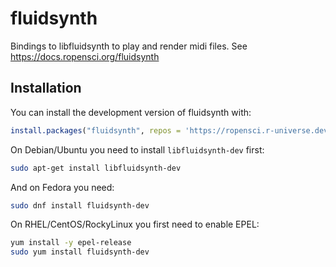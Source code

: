 # fluidsynth

Bindings to libfluidsynth to play and render midi files. 
See https://docs.ropensci.org/fluidsynth

## Installation

You can install the development version of fluidsynth with:

```r
install.packages("fluidsynth", repos = 'https://ropensci.r-universe.dev')
```

On Debian/Ubuntu you need to install `libfluidsynth-dev` first:

```sh
sudo apt-get install libfluidsynth-dev
```

And on Fedora you need:

```sh
sudo dnf install fluidsynth-dev
```

On RHEL/CentOS/RockyLinux you first need to enable EPEL:


```sh
yum install -y epel-release
sudo yum install fluidsynth-dev
```
